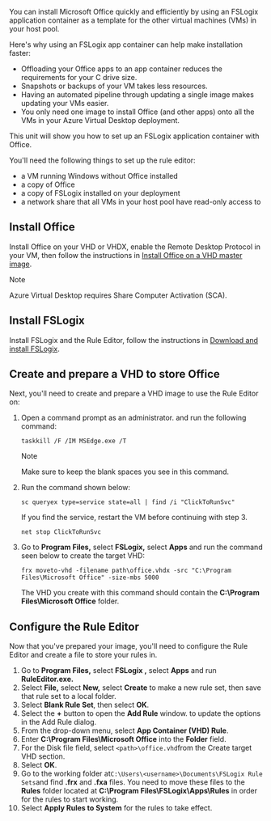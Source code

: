 You can install Microsoft Office quickly and efficiently by using an FSLogix application container as a template for the other virtual machines (VMs) in your host pool.

Here's why using an FSLogix app container can help make installation faster:

 -  Offloading your Office apps to an app container reduces the requirements for your C drive size.
 -  Snapshots or backups of your VM takes less resources.
 -  Having an automated pipeline through updating a single image makes updating your VMs easier.
 -  You only need one image to install Office (and other apps) onto all the VMs in your Azure Virtual Desktop deployment.

This unit will show you how to set up an FSLogix application container with Office.

You'll need the following things to set up the rule editor:

 -  a VM running Windows without Office installed
 -  a copy of Office
 -  a copy of FSLogix installed on your deployment
 -  a network share that all VMs in your host pool have read-only access to

## Install Office

Install Office on your VHD or VHDX, enable the Remote Desktop Protocol in your VM, then follow the instructions in [Install Office on a VHD master image](/azure/virtual-desktop/install-office-on-wvd-master-image).

> [!NOTE]
> Azure Virtual Desktop requires Share Computer Activation (SCA).

## Install FSLogix

Install FSLogix and the Rule Editor, follow the instructions in [Download and install FSLogix](/fslogix/install-ht).

## Create and prepare a VHD to store Office

Next, you'll need to create and prepare a VHD image to use the Rule Editor on:

1.  Open a command prompt as an administrator. and run the following command:
    
    ```
    taskkill /F /IM MSEdge.exe /T
    ```
    
    > [!NOTE]
    > Make sure to keep the blank spaces you see in this command.
2.  Run the command shown below:
    
    ```
    sc queryex type=service state=all | find /i "ClickToRunSvc"
    ```
    
    If you find the service, restart the VM before continuing with step 3.
    
    ```
    net stop ClickToRunSvc
    
    ```
3.  Go to **Program Files,** select **FSLogix,** select **Apps** and run the command seen below to create the target VHD:
    
    ```
    frx moveto-vhd -filename path\office.vhdx -src "C:\Program Files\Microsoft Office" -size-mbs 5000
    ```
    
    The VHD you create with this command should contain the **C:\\Program Files\\Microsoft Office** folder.<br>

## Configure the Rule Editor

Now that you've prepared your image, you'll need to configure the Rule Editor and create a file to store your rules in.

1.  Go to **Program Files,** select **FSLogix ,** select **Apps** and run **RuleEditor.exe.**
2.  Select **File,** select **New,** select **Create** to make a new rule set, then save that rule set to a local folder.
3.  Select **Blank Rule Set**, then select **OK**.
4.  Select the **+** button to open the **Add Rule** window. to update the options in the Add Rule dialog.
5.  From the drop-down menu, select **App Container (VHD) Rule**.
6.  Enter **C:\\Program Files\\Microsoft Office** into the **Folder** field.
7.  For the Disk file field, select `<path>\office.vhd`from the Create target VHD section.
8.  Select **OK**.
9.  Go to the working folder at`C:\Users\<username>\Documents\FSLogix Rule Sets`and find **.frx** and **.fxa** files. You need to move these files to the **Rules** folder located at **C:\\Program Files\\FSLogix\\Apps\\Rules** in order for the rules to start working.
10. Select **Apply Rules to System** for the rules to take effect.
